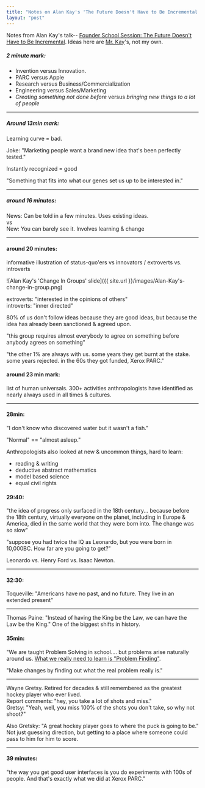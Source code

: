 ```yaml
---
title: "Notes on Alan Kay's 'The Future Doesn't Have to Be Incremental'"
layout: "post"
---
```



Notes from Alan Kay's talk-- [Founder School Session: The Future Doesn't Have to Be Incremental](https://www.youtube.com/watch?v=gTAghAJcO1o). Ideas here are [Mr. Kay](http://en.wikipedia.org/wiki/Alan_Kay)'s, not my own.

##### 2 minute mark:

* Invention versus Innovation.
* PARC versus Apple
* Research versus Business/Commercialization
* Engineering versus Sales/Marketing
* *Creating something not done before* versus *bringing new things to a lot of people*

---------

##### Around 13min mark: 

Learning curve = bad.

Joke: "Marketing people want a brand new idea that's been perfectly tested."

Instantly recognized = good

"Something that fits into what our genes set us up to be interested in."

------

##### around 16 minutes:

News: Can be told in a few minutes. Uses existing ideas.  
vs  
New: You can barely see it. Involves learning & change  

--------

#### around 20 minutes:

informative illustration of status-quo'ers vs innovators / extroverts vs. introverts

![Alan Kay's 'Change In Groups' slide]({{ site.url }}/images/Alan-Kay's-change-in-group.png)

extroverts: "interested in the opinions of others"  
introverts: "inner directed"  

80% of us don't follow ideas because they are good ideas, but because the idea has already been sanctioned & agreed upon.

"this group requires almost everybody to agree on something before anybody agrees on something"

"the other 1% are always with us. some years they get burnt at the stake. some years rejected. in the 60s they got funded, Xerox PARC."


#### around 23 min mark:

list of human universals. 300+ activities anthropologists have identified as nearly always used in all times & cultures.



-----

#### 28min:

"I don't know who discovered water but it wasn't a fish."

"Normal" == "almost asleep."

Anthropologists also looked at new & uncommon things, hard to learn:

* reading & writing
* deductive abstract mathematics
* model based science
* equal civil rights


#### 29:40: 

"the idea of progress only surfaced in the 18th century... because before the 18th century, virtually everyone on the planet, including in Europe & America, died in the same world that they were born into. The change was so slow"

"suppose you had twice the IQ as Leonardo, but you were born in 10,000BC. How far are you going to get?"

Leonardo vs. Henry Ford vs. Isaac Newton.

------

#### 32:30:

Toqueville: "Americans have no past, and no future. They live in an extended present"

-----

Thomas Paine: "Instead of having the King be the Law, we can have the Law be the King." One of the biggest shifts in history.


#### 35min:

"We are taught Problem Solving in school.... but problems arise naturally around us. [What we really need to learn is "Problem Finding"](http://www.letsfix.net).

"Make changes by finding out what the real problem really is."

------

Wayne Gretsy. Retired for decades & still remembered as the greatest hockey player who ever lived.  
Report comments: "hey, you take a lot of shots and miss."  
Gretsy: "Yeah, well, you miss 100% of the shots you don't take, so why not shoot?"  

Also Gretsky: "A great hockey player goes to where the puck is going to be." Not just guessing direction, but getting to a place where someone could pass to him for him to score.

-------

#### 39 minutes:

"the way you get good user interfaces is you do experiments with 100s of people. And that's exactly what we did at Xerox PARC."